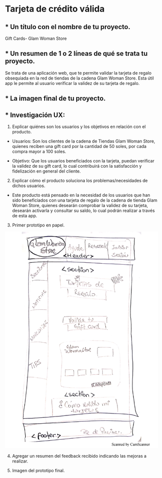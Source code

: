 # Tarjeta de crédito válida

## * Un título con el nombre de tu proyecto.

Gift Cards- Glam Woman Store


## * Un resumen de 1 o 2 líneas de qué se trata tu proyecto.

Se trata de una aplicación web, que te permite validar la tarjeta de regalo obsequiada en la red de tiendas de la cadena Glam Woman Store. Esta útil app le permite al usuario verificar la validez de su tarjeta de regalo.

## * La imagen final de tu proyecto.



## * Investigación UX:
  1. Explicar quiénes son los usuarios y los objetivos en relación con el
    producto.

  * Usuarios: Son los clientes de la cadena de Tiendas Glam Woman Store, quienes reciben una gift card por la cantidad de 50 soles, por cada compra mayor a 100 soles.

  * Objetivo: Que los usuarios beneficiados con la tarjeta, puedan verificar la validez de su gift card, lo cual contribuirá con la satisfacción y fidelización en general del cliente.

  2. Explicar cómo el producto soluciona los problemas/necesidades de dichos
    usuarios.

  * Este producto está pensado en la necesidad de los usuarios que han sido beneficiados con una tarjeta de regalo de la cadena de tienda Glam Woman Store, quienes desearán comprobar la validez de su tarjeta, desearán activarla y consultar su saldo, lo cual podrán realizar a través de esta app.

  3. Primer prototipo en papel.

  ![protopapel](proto_papel.jpg)

  4. Agregar un resumen del feedback recibido indicando las mejoras a realizar.

  5. Imagen del prototipo final.


